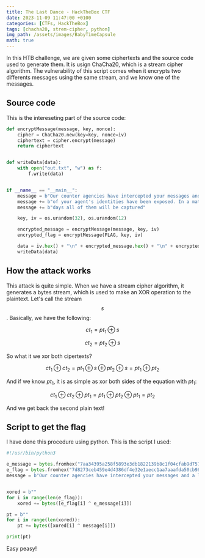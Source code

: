 ```yaml
---
title: The Last Dance - HackTheBox CTF
date: 2023-11-09 11:47:00 +0100
categories: [CTFs, HackTheBox]
tags: [chacha20, strem-cipher, python]
img_path: /assets/images/BabyTimeCapsule
math: true
---
```



In this HTB challenge, we are given some ciphertexts and the source code used to generate them. It is usign ChaCha20, which is a stream cipher algorithm. The vulnerability of this script comes when it encrypts two differents messages using the same stream, and we know one of the messages.

## Source code
This is the intereseting part of the source code:

```python
def encryptMessage(message, key, nonce):
    cipher = ChaCha20.new(key=key, nonce=iv)
    ciphertext = cipher.encrypt(message)
    return ciphertext


def writeData(data):
    with open("out.txt", "w") as f:
        f.write(data)


if __name__ == "__main__":
    message = b"Our counter agencies have intercepted your messages and a lot "
    message += b"of your agent's identities have been exposed. In a matter of "
    message += b"days all of them will be captured"

    key, iv = os.urandom(32), os.urandom(12)

    encrypted_message = encryptMessage(message, key, iv)
    encrypted_flag = encryptMessage(FLAG, key, iv)

    data = iv.hex() + "\n" + encrypted_message.hex() + "\n" + encrypted_flag.hex()
    writeData(data)
```

## How the attack works

This attack is quite simple. When we have a stream cipher algorithm, it generates a bytes stream, which is used to make an XOR operation to the plaintext. Let's call the stream $$s$$. Basically, we have the following:

$$
ct_1 = pt_1 \oplus s
$$

$$
ct_2 = pt_2 \oplus s
$$

So what it we xor both cipertexts?

$$
ct_1 \oplus ct_2 = pt_1 \oplus s \oplus pt_2 \oplus s = pt_1 \oplus pt_2
$$

And if we know $pt_1$, it is as simple as xor both sides of the equation with $pt_1$:

$$
ct_1 \oplus ct_2 \oplus pt_1 = pt_1 \oplus pt_2 \oplus pt_1 = pt_2 
$$

And we get back the second plain text!

## Script to get the flag

I have done this procedure using python. This is the script I used:

```python
#!/usr/bin/python3

e_message = bytes.fromhex("7aa34395a258f5893e3db1822139b8c1f04cfab9d757b9b9cca57e1df33d093f07c7f06e06bb6293676f9060a838ea138b6bc9f20b08afeb73120506e2ce7b9b9dcd9e4a421584cfaba2481132dfbdf4216e98e3facec9ba199ca3a97641e9ca9782868d0222a1d7c0d3119b867edaf2e72e2a6f7d344df39a14edc39cb6f960944ddac2aaef324827c36cba67dcb76b22119b43881a3f1262752990")
e_flag = bytes.fromhex("7d8273ceb459e4d4386df4e32e1aecc1aa7aaafda50cb982f6c62623cf6b29693d86b15457aa76ac7e2eef6cf814ae3a8d39c7")
message = b"Our counter agencies have intercepted your messages and a lot of your agent's identities have been exposed. In a matter of days all of them will be captured"


xored = b""
for i in range(len(e_flag)):
    xored += bytes([e_flag[i] ^ e_message[i]])

pt = b""
for i in range(len(xored)):
    pt += bytes([xored[i] ^ message[i]])

print(pt)
```

Easy peasy!
